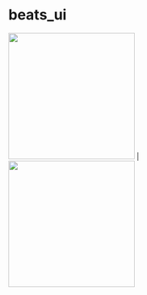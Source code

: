 # beats_ui

 <img width="250px"  src="https://github.com/eliezerantonio/my-flutter-challenges/blob/main/beats_ui/screen_shot/Screenshot_1620993528.png"> | <img width="250px"  src="https://github.com/eliezerantonio/my-flutter-challenges/blob/main/beats_ui/screen_shot/Screenshot_1620993569.png"> 
